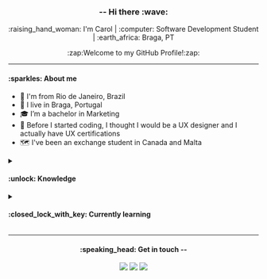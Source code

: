 


<h3 align="center"> -- Hi there :wave: </h3>

<p align="center">
:raising_hand_woman:	 I'm Carol | :computer: Software Development Student | :earth_africa: Braga, PT</p>

<p align="center">:zap:Welcome to my GitHub Profile!:zap:</p>

---


<h4> :sparkles: About me  </h4>

 - :ocean: I'm from Rio de Janeiro, Brazil
 - :round_pushpin: I live in Braga, Portugal
 - :mortar_board: I’m a bachelor in Marketing
 - :scroll: Before I started coding, I thought I would be a UX designer and I actually have UX certifications
 - :world_map:	 I've been an exchange student in Canada and Malta





<details> 
<summary> <h4>:unlock: Knowledge </h4></summary>

 - :white_check_mark: Agile Methodologies
 - :white_check_mark: UI Tools such as Figma and Adobe XD
 - :white_check_mark: HTML
 - :white_check_mark: CSS
 </details>


<details> 
<summary> <h4>:closed_lock_with_key: Currently learning </h4></summary>

 - :hourglass: JavaScript
 - :hourglass:Vue.js Framework
  </details>

---


<h4 align="center">:speaking_head:	Get in touch --</h4>

<section align="center">


<a href="mailto:carolinasaleluia@gmail.com"><img src="https://img.shields.io/badge/Gmail-D14836?style=for-the-badge&logo=gmail&logoColor=white"></a>
<a href="https://www.linkedin.com/in/anacarolinaaleluia/"><img src="https://img.shields.io/badge/LinkedIn-0077B5?style=for-the-badge&logo=linkedin&logoColor=white"></a>
<a href="https://www.instagram.com/aleluiacarol/"><img src="https://img.shields.io/badge/Instagram-E4405F?style=for-the-badge&logo=instagram&logoColor=white"></a>
 
 </section>

